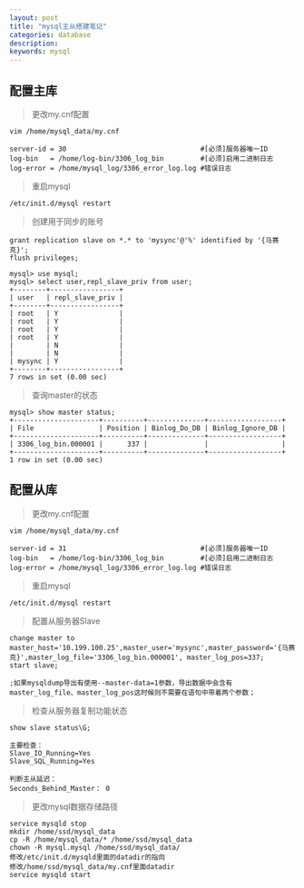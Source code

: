 ```yaml
---
layout: post
title: "mysql主从搭建笔记"
categories: database
description: 
keywords: mysql
---
```


## 配置主库

> 更改my.cnf配置

	vim /home/mysql_data/my.cnf
	  
	server-id = 30		                           #[必须]服务器唯一ID
	log-bin   = /home/log-bin/3306_log_bin         #[必须]启用二进制日志
	log-error = /home/mysql_log/3306_error_log.log #错误日志
 
> 重启mysql

	/etc/init.d/mysql restart
	
> 创建用于同步的账号

	grant replication slave on *.* to 'mysync'@'%' identified by '{马赛克}';  
	flush privileges; 	

	mysql> use mysql;
	mysql> select user,repl_slave_priv from user;
	+--------+-----------------+
	| user   | repl_slave_priv |
	+--------+-----------------+
	| root   | Y               |
	| root   | Y               |
	| root   | Y               |
	| root   | Y               |
	|        | N               |
	|        | N               |
	| mysync | Y               |
	+--------+-----------------+
	7 rows in set (0.00 sec)

> 查询master的状态

	mysql> show master status;
	+---------------------+----------+--------------+------------------+
	| File                | Position | Binlog_Do_DB | Binlog_Ignore_DB |
	+---------------------+----------+--------------+------------------+
	| 3306_log_bin.000001 |      337 |              |                  |
	+---------------------+----------+--------------+------------------+
	1 row in set (0.00 sec)

## 配置从库

> 更改my.cnf配置

	vim /home/mysql_data/my.cnf
	  
	server-id = 31		                           #[必须]服务器唯一ID
	log-bin   = /home/log-bin/3306_log_bin         #[必须]启用二进制日志
	log-error = /home/mysql_log/3306_error_log.log #错误日志
 
> 重启mysql

	/etc/init.d/mysql restart

> 配置从服务器Slave

	change master to master_host='10.199.100.25',master_user='mysync',master_password='{马赛克}',master_log_file='3306_log_bin.000001', master_log_pos=337;
	start slave;

	;如果mysqldump导出有使用--master-data=1参数，导出数据中会含有master_log_file、master_log_pos这时候则不需要在语句中带着两个参数；

> 检查从服务器复制功能状态

	show slave status\G;

	主要检查：
	Slave_IO_Running=Yes
    Slave_SQL_Running=Yes

	判断主从延迟：
	Seconds_Behind_Master： 0


> 更改mysql数据存储路径

	service mysqld stop
	mkdir /home/ssd/mysql_data
	cp -R /home/mysql_data/* /home/ssd/mysql_data
	chown -R mysql.mysql /home/ssd/mysql_data/
	修改/etc/init.d/mysqld里面的datadir的指向
	修改/home/ssd/mysql_data/my.cnf里面datadir
	service mysqld start